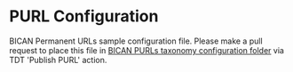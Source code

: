 # PURL Configuration

BICAN Permanent URLs sample configuration file. Please make a pull request to place this file in [BICAN PURLs taxonomy configuration folder](https://github.com/hkir-dev/purl.bican.org/tree/main/config/taxonomy) via TDT 'Publish PURL' action.
